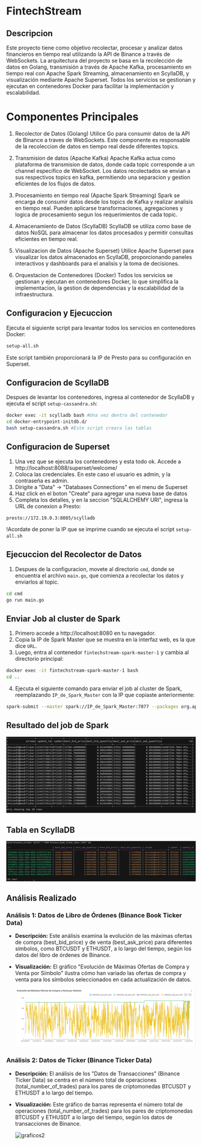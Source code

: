 # FintechStream

## Descripcion

Este proyecto tiene como objetivo recolectar, procesar y analizar datos financieros en tiempo real utilizando la API de Binance a través de WebSockets. La arquitectura del proyecto se basa en la recolección de datos en Golang, transmisión a través de Apache Kafka, procesamiento en tiempo real con Apache Spark Streaming, almacenamiento en ScyllaDB, y visualización mediante Apache Superset. Todos los servicios se gestionan y ejecutan en contenedores Docker para facilitar la implementación y escalabilidad.

# Componentes Principales

1. Recolector de Datos (Golang)
Utilice Go para consumir datos de la API de Binance a traves de WebSockets. Este componente es responsable de la recoleccion de datos en tiempo real desde diferentes topics.

2. Transmision de datos (Apache Kafka)
Apache Kafka actua como plataforma de transmision de datos, donde cada topic corresponde a un channel especifico de WebSocket. Los datos recolectados se envian a sus respectivos topics en kafka, permitiendo una separacion y gestion eficientes de los flujos de datos.

3. Procesamiento en tiempo real (Apache Spark Streaming)
Spark se encarga de consumir datos desde los topics de Kafka y realizar analisis en tiempo real. Pueden aplicarse transformaciones, agregaciones y logica de procesamiento segun los requerimientos de cada topic.

4. Almacenamiento de Datos (ScyllaDB)
ScyllaDB se utiliza como base de datos NoSQL para almacenar los datos procesados y permitir consultas eficientes en tiempo real.

5. Visualizacion de Datos (Apache Superset)
Utilice Apache Superset para visualizar los datos almacenados en ScyllaDB, proporcionando paneles interactivos y dashboards para el analisis y la toma de decisiones.

6. Orquestacion de Contenedores (Docker)
Todos los servicios se gestionan y ejecutan en contenedores Docker, lo que simplifica la implementacion, la gestion de dependencias y la escalabilidad de la infraestructura.

## Configuracion y Ejecuccion

Ejecuta el siguiente script para levantar todos los servicios en contenedores Docker:
```bash
setup-all.sh
```
Este script también proporcionará la IP de Presto para su configuración en Superset.

## Configuracion de ScyllaDB
Despues de levantar los contenedores, ingresa al contenedor de ScyllaDB y ejecuta el script `setup-cassandra.sh`:
```bash
docker exec -it scylladb bash #Una vez dentro del contenedor
cd docker-entrypoint-initdb.d/
bash setup-cassandra.sh #Este script creara las tablas
```

## Configuracion de Superset
1. Una vez que se ejecuta los contenedores y esta todo ok. Accede a http://localhost:8088/superset/welcome/
2. Coloca las credenciales. En este caso el usuario es admin, y la contraseña es admin.
3. Dirigite a "Data" -> "Databases Connections" en el menu de Superset
4. Haz click en el boton "Create" para agregar una nueva base de datos
5. Completa los detalles, y en la seccion "SQLALCHEMY URI", ingresa la URL de conexion a Presto:
```
presto://172.19.0.3:8085/scylladb
```
!Acordate de poner la IP que se imprime cuando se ejecuta el script `setup-all.sh`

## Ejecuccion del Recolector de Datos
1. Despues de la configuracion, movete al directorio `cmd`, donde se encuentra el archivo `main.go`, que comienza a recolectar los datos y enviarlos al topic.
```bash
cd cmd
go run main.go
```

## Enviar Job al cluster de Spark
1. Primero accede a http://localhost:8080 en tu navegador.
2. Copia la IP de Spark Master que se muestra en la interfaz web, es la que dice `URL`.
3. Luego, entra al contenedor `fintechstream-spark-master-1` y cambia al directorio principal:
```bash
docker exec -it fintechstream-spark-master-1 bash
cd ..
```
4. Ejecuta el siguiente comando para enviar el job al cluster de Spark, reemplazando `IP_de_Spark_Master` con la IP que copiaste anteriormente:
```bash
spark-submit --master spark://IP_de_Spark_Master:7077 --packages org.apache.spark:spark-sql-kafka-0-10_2.12:3.1.3,com.datastax.spark:spark-cassandra-connector_2.12:3.0.0 data_pipeline/scripts/spark_kafka_connection.py
```

## Resultado del job de Spark
![resultado](/images/job_result.png)

## Tabla en ScyllaDB
![tabla](/images/table_scylladb.png)

## Análisis Realizado

### Análisis 1: Datos de Libro de Órdenes (Binance Book Ticker Data)
- **Descripción:** Este análisis examina la evolución de las máximas ofertas de compra (best_bid_price) y de venta (best_ask_price) para diferentes símbolos, como BTCUSDT y ETHUSDT, a lo largo del tiempo, según los datos del libro de órdenes de Binance.

- **Visualización:** El gráfico "Evolución de Máximas Ofertas de Compra y Venta por Símbolo" ilustra cómo han variado las ofertas de compra y venta para los símbolos seleccionados en cada actualización de datos.

    ![grafico1](/images/Evolución%20de%20Máximas%20Ofertas%20de%20Compra%20y%20Venta%20por%20Símbolo.png)

### Análisis 2: Datos de Ticker (Binance Ticker Data)
- **Descripción:** El análisis de los "Datos de Transacciones" (Binance Ticker Data) se centra en el número total de operaciones (total_number_of_trades) para los pares de criptomonedas BTCUSDT y ETHUSDT a lo largo del tiempo.

- **Visualización:** Este gráfico de barras representa el número total de operaciones (total_number_of_trades) para los pares de criptomonedas BTCUSDT y ETHUSDT a lo largo del tiempo, según los datos de transacciones de Binance.

    ![graficos2](/images/número%20total%20de%20operaciones.png)